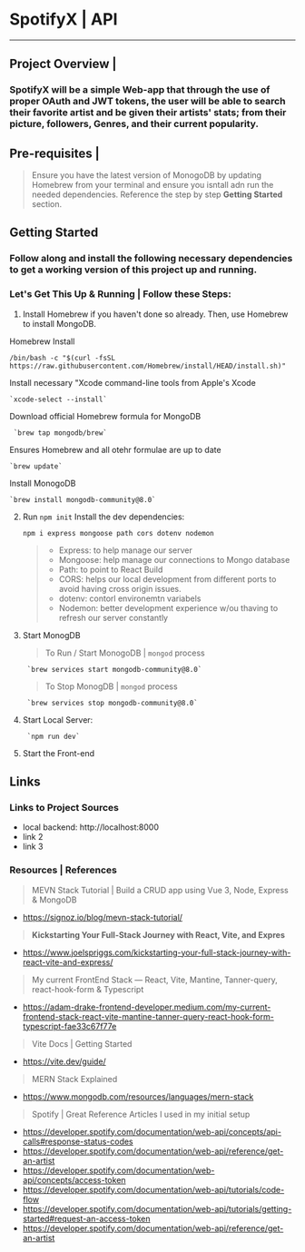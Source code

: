 # SpotifyX | API
--- 

## Project Overview | 
### SpotifyX will be a simple Web-app that through the use of proper OAuth and JWT tokens, the user will be able to search their favorite artist and be given their artists' stats; from their picture, followers, Genres, and their current popularity. 

## Pre-requisites | 

> Ensure you have the latest version of MonogoDB by updating Homebrew from your terminal and ensure you isntall adn run the needed dependencies. Reference the step by step **Getting Started** section. 

## Getting Started

### Follow along and install the following necessary dependencies to get a working version of this project up and running. 


### Let's Get This Up & Running | Follow these Steps: 

1. Install Homebrew if you haven't done so already. Then, use Homebrew to install MongoDB.

Homebrew Install

	/bin/bash -c "$(curl -fsSL https://raw.githubusercontent.com/Homebrew/install/HEAD/install.sh)"

Install necessary "Xcode command-line tools from Apple's Xcode 

	`xcode-select --install`

Download official Homebrew formula for MongoDB  

  	 `brew tap mongodb/brew`

Ensures Homebrew and all otehr formulae are up to date
    
    `brew update`
 
Install MonogoDB 

    `brew install mongodb-community@8.0`

2. Run `npm init`
Install the dev dependencies:

	`npm i express mongoose path cors dotenv nodemon`
   
   >
   > - Express: to help manage our server
   > - Mongoose: help manage our connections to Mongo database
   > - Path: to point to React Build
   > - CORS: helps our local development from different ports to avoid having cross origin issues.
   > - dotenv: contorl environemtn variabels
   > - Nodemon: better development experience w/ou thaving to refresh our server constantly
   
3. Start MonogDB

   > To Run / Start MonogoDB | `mongod` process
   	
		`brew services start mongodb-community@8.0`

   > To Stop MonogDB | `mongod` process

		`brew services stop mongodb-community@8.0`
4. Start Local Server:

   		`npm run dev`
6. Start the Front-end


## Links 
### Links to Project Sources  

- local backend: http://localhost:8000
- link 2 <placeholder>
- link 3 <placeholder>
### Resources | References

> MEVN Stack Tutorial | Build a CRUD app using Vue 3, Node, Express & MongoDB
- https://signoz.io/blog/mevn-stack-tutorial/


> **Kickstarting Your Full-Stack Journey with React, Vite, and Expres**
- https://www.joelspriggs.com/kickstarting-your-full-stack-journey-with-react-vite-and-express/


> My current FrontEnd Stack — React, Vite, Mantine, Tanner-query, react-hook-form & Typescript
- https://adam-drake-frontend-developer.medium.com/my-current-frontend-stack-react-vite-mantine-tanner-query-react-hook-form-typescript-fae33c67f77e


> Vite Docs | Getting Started
- https://vite.dev/guide/

> MERN Stack Explained
- https://www.mongodb.com/resources/languages/mern-stack

> Spotify | Great Reference Articles I used in my initial setup
 - https://developer.spotify.com/documentation/web-api/concepts/api-calls#response-status-codes
 - https://developer.spotify.com/documentation/web-api/reference/get-an-artist
 - https://developer.spotify.com/documentation/web-api/concepts/access-token
 - https://developer.spotify.com/documentation/web-api/tutorials/code-flow
 - https://developer.spotify.com/documentation/web-api/tutorials/getting-started#request-an-access-token
 - https://developer.spotify.com/documentation/web-api/reference/get-an-artist

